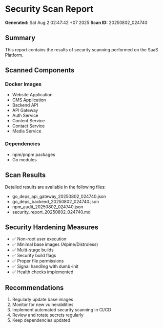 # Security Scan Report

**Generated:** Sat Aug  2 02:47:42 +07 2025
**Scan ID:** 20250802_024740

## Summary

This report contains the results of security scanning performed on the SaaS Platform.

## Scanned Components

### Docker Images
- Website Application
- CMS Application  
- Backend API
- API Gateway
- Auth Service
- Content Service
- Contact Service
- Media Service

### Dependencies
- npm/pnpm packages
- Go modules

## Scan Results

Detailed results are available in the following files:
- go_deps_api_gateway_20250802_024740.json
- go_deps_backend_20250802_024740.json
- npm_audit_20250802_024740.json
- security_report_20250802_024740.md

## Security Hardening Measures

- ✅ Non-root user execution
- ✅ Minimal base images (Alpine/Distroless)
- ✅ Multi-stage builds
- ✅ Security build flags
- ✅ Proper file permissions
- ✅ Signal handling with dumb-init
- ✅ Health checks implemented

## Recommendations

1. Regularly update base images
2. Monitor for new vulnerabilities
3. Implement automated security scanning in CI/CD
4. Review and rotate secrets regularly
5. Keep dependencies updated

